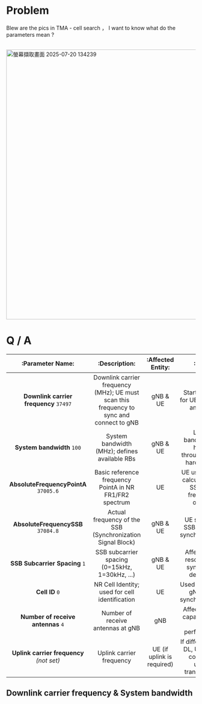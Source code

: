 # Problem
Blew are the pics in TMA - cell search ， I want to know what do the parameters mean ? 

<br>

<img width="1416" height="717" alt="螢幕擷取畫面 2025-07-20 134239" src="https://github.com/user-attachments/assets/abf18574-91a6-4813-9039-cb9143506b55" />

<br>

# Q / A

|            :**Parameter Name**:          |                                          :**Description**:                               |      :**Affected Entity**:    |                          :**Note**:                           |
|:----------------------------------------:|:----------------------------------------------------------------------------------------:|:-----------------------------:|:-------------------------------------------------------------:|
| **Downlink carrier frequency** `37497`   | Downlink carrier frequency (MHz); UE must scan this frequency to sync and connect to gNB |      gNB & UE                 | Starting point for UE scanning and sync                       |
| **System bandwidth** `100`               | System bandwidth (MHz); defines available RBs                                            |      gNB & UE                 | Larger bandwidth → higher throughput but harder sync          |
| **AbsoluteFrequencyPointA** `37005.6`    | Basic reference frequency PointA in NR FR1/FR2 spectrum                                  |         UE                    | UE uses this to calculate PRB, SSB, and frequency offsets     |
| **AbsoluteFrequencySSB** `37084.8`       | Actual frequency of the SSB (Synchronization Signal Block)                               |      gNB & UE                 | UE searches SSB for initial synchronization                   |
| **SSB Subcarrier Spacing** `1`           | SSB subcarrier spacing (0=15kHz, 1=30kHz, ...)                                           |      gNB & UE                 | Affects UE's resolution in sync signal detection              |
| **Cell ID** `0`                          | NR Cell Identity; used for cell identification                                           |         UE                    | Used to identify gNB after synchronization                    |
| **Number of receive antennas** `4`       | Number of receive antennas at gNB                                                        |         gNB                   | Affects MIMO capability and link performance                  |
| **Uplink carrier frequency** *(not set)* | Uplink carrier frequency                                                                 |    UE (if uplink is required) | If different from DL, UE needs config for uplink transmission |


## Downlink carrier frequency & System bandwidth 


